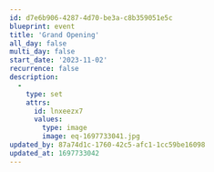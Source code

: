 ```yaml
---
id: d7e6b906-4287-4d70-be3a-c8b359051e5c
blueprint: event
title: 'Grand Opening'
all_day: false
multi_day: false
start_date: '2023-11-02'
recurrence: false
description:
  -
    type: set
    attrs:
      id: lnxeezx7
      values:
        type: image
        image: eq-1697733041.jpg
updated_by: 87a74d1c-1760-42c5-afc1-1cc59be16098
updated_at: 1697733042
---
```

